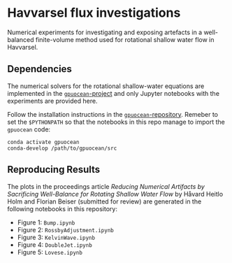 # Havvarsel flux investigations
Numerical experiments for investigating and exposing artefacts in a well-balanced finite-volume method used for rotational shallow water flow in Havvarsel.


## Dependencies 
The numerical solvers for the rotational shallow-water equations are implemented in the [`gpuocean`-project](https://github.com/metno/gpuocean) and only Jupyter notebooks with the experiments are provided here.

Follow the installation instructions in the [`gpuocean`-repository](https://github.com/metno/gpuocean).
Remeber to set the `$PYTHONPATH` so that the notebooks in this repo manage to import the `gpuocean` code:
```
conda activate gpuocean
conda-develop /path/to/gpuocean/src
```

## Reproducing Results
The plots in the proceedings article *Reducing Numerical Artifacts by Sacrificing Well-Balance for Rotating Shallow Water Flow* by Håvard Heitlo Holm and Florian Beiser (submitted for review) are generated in the following notebooks in this repository:
- Figure 1: `Bump.ipynb`
- Figure 2: `RossbyAdjustment.ipynb`
- Figure 3: `KelvinWave.ipynb`
- Figure 4: `DoubleJet.ipynb`
- Figure 5: `Lovese.ipynb`

